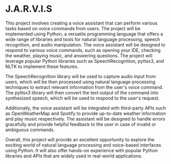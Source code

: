 # J.A.R.V.I.S
This project involves creating a voice assistant that can perform various tasks based on voice commands from users. The project will be implemented using Python, a versatile programming language that offers a wide range of libraries and tools for natural language processing, speech recognition, and audio manipulation.
The voice assistant will be designed to respond to various voice commands, such as opening your IDE, checking the weather, playing music, and answering questions. The project will leverage popular Python libraries such as SpeechRecognition, pyttsx3, and NLTK to implement these features.

The SpeechRecognition library will be used to capture audio input from users, which will be then processed using natural language processing techniques to extract relevant information from the user's voice command. The pyttsx3 library will then convert the text output of the command into synthesized speech, which will be used to respond to the user's request.

Additionally, the voice assistant will be integrated with third-party APIs such as OpenWeatherMap and Spotify to provide up-to-date weather information and play music respectively. The assistant will be designed to handle errors gracefully and provide helpful feedback to the user in case of invalid or ambiguous commands.

Overall, this project will provide an excellent opportunity to explore the exciting world of natural language processing and voice-based interfaces using Python. It will also offer hands-on experience with popular Python libraries and APIs that are widely used in real-world applications.
